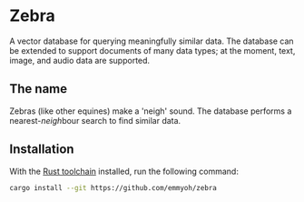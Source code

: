 # Zebra

A vector database for querying meaningfully similar data.
The database can be extended to support documents of many data types; at the moment, text, image, and audio data are supported.

## The name

Zebras (like other equines) make a 'neigh' sound. The database performs a nearest-*neigh*bour search to find similar data.

## Installation
With the [Rust toolchain](https://rustup.rs/) installed, run the following command:
```bash
cargo install --git https://github.com/emmyoh/zebra
```